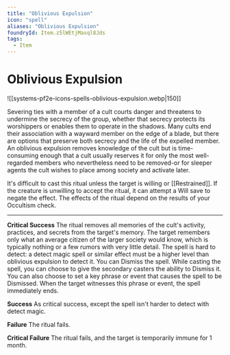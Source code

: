 ```yaml
---
title: "Oblivious Expulsion"
icon: "spell"
aliases: "Oblivious Expulsion"
foundryId: Item.z5lWEtjMasql8Jds
tags:
  - Item
---
```


# Oblivious Expulsion
![[systems-pf2e-icons-spells-oblivious-expulsion.webp|150]]

Severing ties with a member of a cult courts danger and threatens to undermine the secrecy of the group, whether that secrecy protects its worshippers or enables them to operate in the shadows. Many cults end their association with a wayward member on the edge of a blade, but there are options that preserve both secrecy and the life of the expelled member. An oblivious expulsion removes knowledge of the cult but is time-consuming enough that a cult usually reserves it for only the most well-regarded members who nevertheless need to be removed-or for sleeper agents the cult wishes to place among society and activate later.

It's difficult to cast this ritual unless the target is willing or [[Restrained]]. If the creature is unwilling to accept the ritual, it can attempt a Will save to negate the effect. The effects of the ritual depend on the results of your Occultism check.

* * *

**Critical Success** The ritual removes all memories of the cult's activity, practices, and secrets from the target's memory. The target remembers only what an average citizen of the larger society would know, which is typically nothing or a few rumors with very little detail. The spell is hard to detect: a detect magic spell or similar effect must be a higher level than oblivious expulsion to detect it. You can Dismiss the spell. While casting the spell, you can choose to give the secondary casters the ability to Dismiss it. You can also choose to set a key phrase or event that causes the spell to be Dismissed. When the target witnesses this phrase or event, the spell immediately ends.

**Success** As critical success, except the spell isn't harder to detect with detect magic.

**Failure** The ritual fails.

**Critical Failure** The ritual fails, and the target is temporarily immune for 1 month.
